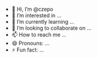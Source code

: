 - 👋 Hi, I’m @czepo
- 👀 I’m interested in ...
- 🌱 I’m currently learning ...
- 💞️ I’m looking to collaborate on ...
- 📫 How to reach me ...
- 😄 Pronouns: ...
- ⚡ Fun fact: ...

<!---
czepo/czepo is a ✨ special ✨ repository because its `README.md` (this file) appears on your GitHub profile.
You can click the Preview link to take a look at your changes.
--->
